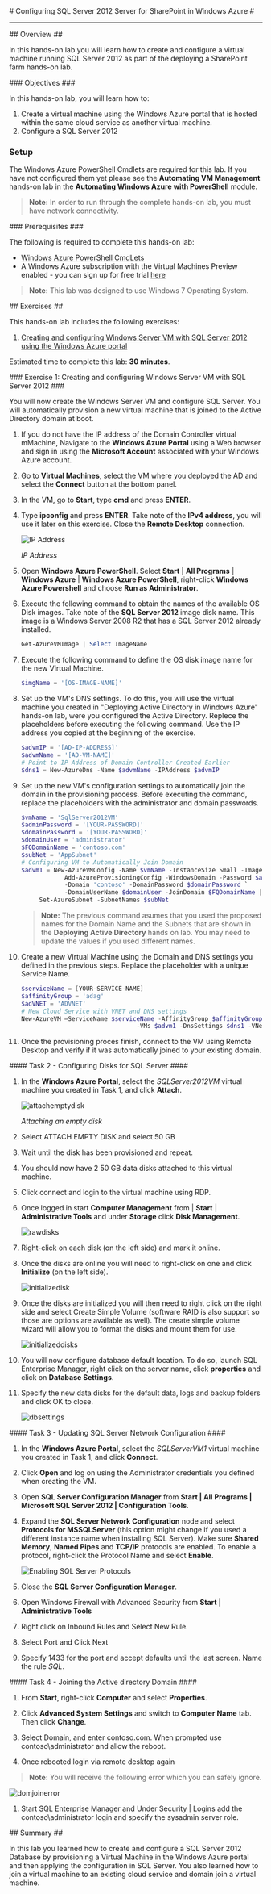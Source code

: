 ﻿<a name="Title" />
# Configuring SQL Server 2012 Server for SharePoint in Windows Azure #

---
<a name="Overview" />
## Overview ##

In this hands-on lab you will learn how to create and configure a virtual machine running SQL Server 2012 as part of the deploying a SharePoint farm hands-on lab.

<a name="Objectives" />
### Objectives ###

In this hands-on lab, you will learn how to:

1. Create a virtual machine using the Windows Azure portal that is hosted within the same cloud service as another virtual machine.
1. Configure a SQL Server 2012

### Setup ###

The Windows Azure PowerShell Cmdlets are required for this lab. If you have not configured them yet please see the **Automating VM Management** hands-on lab in the **Automating Windows Azure with PowerShell** module. 

>**Note:** In order to run through the complete hands-on lab, you must have network connectivity. 

<a name="Prerequisites" />
### Prerequisites ###

The following is required to complete this hands-on lab:

- [Windows Azure PowerShell CmdLets](http://msdn.microsoft.com/en-us/library/windowsazure/jj156055)
- A Windows Azure subscription with the Virtual Machines Preview enabled - you can sign up for free trial [here](http://bit.ly/WindowsAzureFreeTrial)

>**Note:** This lab was designed to use Windows 7 Operating System.

<a name="Exercises" />
## Exercises ##

This hands-on lab includes the following exercises:

1. [Creating and configuring Windows Server VM with SQL Server 2012 using the Windows Azure portal](#Exercise1)
 
Estimated time to complete this lab: **30 minutes**.

<a name="Exercise1" />
### Exercise 1: Creating and configuring Windows Server VM with SQL Server 2012 ###

You will now create the Windows Server VM and configure SQL Server. You will automatically provision a new virtual machine that is joined to the Active Directory domain at boot.

1. If you do not have the IP address of the Domain Controller virtual mMachine, Navigate to the **Windows Azure Portal** using a Web browser and sign in using the **Microsoft Account** associated with your Windows Azure account.

1. Go to **Virtual Machines**, select the VM where you deployed the AD and select the **Connect** button at the bottom panel.

1. In the VM, go to **Start**, type **cmd** and press **ENTER**.

1. Type **ipconfig** and press **ENTER**. Take note of the **IPv4 address**, you will use it later on this exercise. Close the **Remote Desktop** connection.

	![IP Address](images/ip-address.png?raw=true "IP Address")

	_IP Address_

1. Open **Windows Azure PowerShell**. Select **Start** | **All Programs** | **Windows Azure** | **Windows Azure PowerShell**, right-click **Windows Azure Powershell** and choose **Run as Administrator**.

1. Execute the following command to obtain the names of the available OS Disk images. Take note of the **SQL Server 2012** image disk name. This image is a Windows Server 2008 R2 that has a SQL Server 2012 already installed.

	<!-- mark:1 -->
	````PowerShell
	Get-AzureVMImage | Select ImageName
	````

1. Execute the following command to define the OS disk image name for the new Virtual Machine.
	
	<!-- mark:1 -->
	````PowerShell
	$imgName = '[OS-IMAGE-NAME]'
	````

1. Set up the VM's DNS settings. To do this, you will use the virtual machine you created in "Deploying Active Directory in Windows Azure" hands-on lab, were you configured the Active Directory. Replece the placeholders before executing the following command. Use the IP address you copied at the beginning of the exercise.
	
	<!-- mark:1-4 -->
	````PowerShell
	$advmIP = '[AD-IP-ADDRESS]'
	$advmName = '[AD-VM-NAME]'
	# Point to IP Address of Domain Controller Created Earlier
	$dns1 = New-AzureDns -Name $advmName -IPAddress $advmIP
	````


1. Set up the new VM's configuration settings to automatically join the domain in the provisioning process. Before executing the command, replace the placeholders with the administrator and domain passwords.

	<!-- mark:1-12 -->
	````PowerShell
	$vmName = 'SqlServer2012VM'
	$adminPassword = '[YOUR-PASSWORD]'
	$domainPassword = '[YOUR-PASSWORD]'
	$domainUser = 'administrator'
	$FQDomainName = 'contoso.com'
	$subNet = 'AppSubnet'
	# Configuring VM to Automatically Join Domain
	$advm1 = New-AzureVMConfig -Name $vmName -InstanceSize Small -ImageName $imgName | 
				Add-AzureProvisioningConfig -WindowsDomain -Password $adminPassword `
				-Domain 'contoso' -DomainPassword $domainPassword `
				-DomainUserName $domainUser -JoinDomain $FQDomainName |
		 Set-AzureSubnet -SubnetNames $subNet
	````

	>**Note:** The previous command asumes that you used the proposed names for the Domain Name and the Subnets that are shown in the **Deploying Active Directory** hands on lab. You may need to update the values if you used different names.

1. Create a new Virtual Machine using the Domain and DNS settings you defined in the previous steps. Replace the placeholder with a unique Service Name.

	````PowerShell
	$serviceName = [YOUR-SERVICE-NAME]
	$affinityGroup = 'adag'
	$adVNET = 'ADVNET'
	# New Cloud Service with VNET and DNS settings
	New-AzureVM –ServiceName $serviceName -AffinityGroup $affinityGroup `
									-VMs $advm1 -DnsSettings $dns1 -VNetName $adVNET
	````

1. Once the provisioning proces finish, connect to the VM using Remote Desktop and verify if it was automatically joined to your existing domain.

<a name="Ex1Task2" />
#### Task 2 - Configuring Disks for SQL Server ####

1. In the **Windows Azure Portal**, select the _SQLServer2012VM_ virtual machine you created in Task 1, and click **Attach**.

     ![attachemptydisk](images/attachemptydisk.png?raw=true)

	_Attaching an empty disk_

1. Select ATTACH EMPTY DISK and select 50 GB 

1. Wait until the disk has been provisioned and repeat.

1. You should now have 2 50 GB data disks attached to this virtual machine. 

1. Click connect and login to the virtual machine using RDP. 

1. Once logged in start **Computer Management** from | **Start** | **Administrative Tools** and under **Storage** click **Disk Management**.

     ![rawdisks](images/rawdisks.png?raw=true)

1. Right-click on each disk (on the left side) and mark it online. 

1. Once the disks are online you will need to right-click on one and click **Initialize** (on the left side).

    ![initializedisk](images/initializedisk.png?raw=true)

1. Once the disks are initialized you will then need to right click on the right side and select Create Simple Volume (software RAID is also support so those are options are available as well). The create simple volume wizard will allow you to format the disks and mount them for use.

    ![initializeddisks](images/initializeddisks.png?raw=true)

1. You will now configure database default location. To do so, launch SQL Enterprise Manager, right click on the server name, click **properties** and click on **Database Settings**.

1. Specify the new data disks for the default data, logs and backup folders and click OK to close.

    ![dbsettings](images/dbsettings.png?raw=true)

<a name="Ex1Task3" />
#### Task 3 - Updating SQL Server Network Configuration ####

1. In the **Windows Azure Portal**, select the _SQLServerVM1_ virtual machine you created in Task 1, and click **Connect**.

1. Click **Open** and log on using the Administrator credentials you defined when creating the VM.

1. Open **SQL Server Configuration Manager** from **Start | All Programs | Microsoft SQL Server 2012 | Configuration Tools**.
1. Expand the **SQL Server Network Configuration** node and select **Protocols for MSSQLServer** (this option might change if you used a different instance name when installing SQL Server). Make sure **Shared Memory**, **Named Pipes** and **TCP/IP** protocols are enabled. To enable a protocol, right-click the Protocol Name and select **Enable**.

	![Enabling SQL Server Protocols](images/enabling-sql-server-protocols.png?raw=true "Enabling SQL Server Protocols")

1. Close the **SQL Server Configuration Manager**.

1. Open Windows Firewall with Advanced Security from **Start | Administrative Tools**

1. Right click on Inbound Rules and Select New Rule.

1. Select Port and Click Next

1. Specify 1433 for the port and accept defaults until the last screen. Name the rule _SQL_.


<a name="Ex1Task4" />
#### Task 4 - Joining the Active directory Domain ####


1. From **Start**, right-click **Computer** and select **Properties**. 

1. Click **Advanced System Settings** and switch to **Computer Name** tab. Then click **Change**.

1. Select Domain, and enter contoso.com. When prompted use contoso\administrator and allow the reboot.

1. Once rebooted login via remote desktop again 

> **Note:** You will receive the following error which you can safely ignore.

![domjoinerror](images/domjoinerror.png?raw=true)

1. Start SQL Enterprise Manager and Under Security | Logins add the contoso\administrator login and specify the sysadmin server role.

<a name="summary" />
## Summary ##

In this lab you learned how to create and configure a SQL Server 2012 Database by provisioning a Virtual Machine in the Windows Azure portal and then applying the configuration in SQL Server. You also learned how to join a virtual machine to an existing cloud service and domain join a virtual machine.
